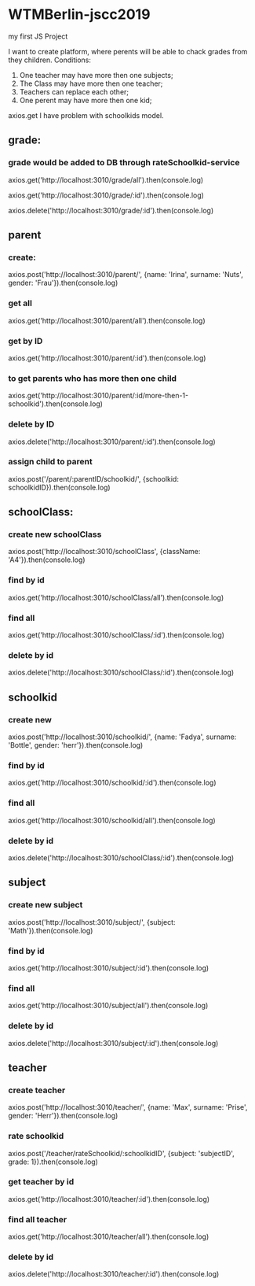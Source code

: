 # WTMBerlin-jscc2019
my first JS Project

I want to create platform, where perents will be able to chack grades from they children.
Conditions:
1. One teacher may have more then one subjects;
2. The Class may have more then one teacher;
3. Teachers can replace each other;
4. One perent may have more then one kid;


axios.get 
I have problem with schoolkids model.
## grade:
### grade would be added to DB through rateSchoolkid-service
axios.get('http://localhost:3010/grade/all').then(console.log)

axios.get('http://localhost:3010/grade/:id').then(console.log)

axios.delete('http://localhost:3010/grade/:id').then(console.log)

## parent
### create:
axios.post('http://localhost:3010/parent/', {name: 'Irina', surname: 'Nuts', gender: 'Frau'}).then(console.log)
### get all
axios.get('http://localhost:3010/parent/all').then(console.log)
### get by ID
axios.get('http://localhost:3010/parent/:id').then(console.log)
### to get parents who has more then one child
axios.get('http://localhost:3010/parent/:id/more-then-1-schoolkid').then(console.log)
### delete by ID
axios.delete('http://localhost:3010/parent/:id').then(console.log)
### assign child to parent
axios.post('/parent/:parentID/schoolkid/', {schoolkid: schoolkidID}).then(console.log)

## schoolClass:
### create new schoolClass
axios.post('http://localhost:3010/schoolClass', {className: 'A4'}).then(console.log)
### find by id
axios.get('http://localhost:3010/schoolClass/all').then(console.log)
### find all
axios.get('http://localhost:3010/schoolClass/:id').then(console.log)
### delete by id
axios.delete('http://localhost:3010/schoolClass/:id').then(console.log)

## schoolkid
### create new 
axios.post('http://localhost:3010/schoolkid/', {name: 'Fadya', surname: 'Bottle', gender: 'herr'}).then(console.log)
### find by id
axios.get('http://localhost:3010/schoolkid/:id').then(console.log)
### find all
axios.get('http://localhost:3010/schoolkid/all').then(console.log)
### delete by id
axios.delete('http://localhost:3010/schoolClass/:id').then(console.log)


## subject
### create new subject
axios.post('http://localhost:3010/subject/', {subject: 'Math'}).then(console.log)
### find by id
axios.get('http://localhost:3010/subject/:id').then(console.log)
### find all
axios.get('http://localhost:3010/subject/all').then(console.log)
### delete by id
axios.delete('http://localhost:3010/subject/:id').then(console.log)

## teacher
### create teacher
axios.post('http://localhost:3010/teacher/', {name: 'Max', surname: 'Prise', gender: 'Herr'}).then(console.log)
### rate schoolkid
axios.post('/teacher/rateSchoolkid/:schoolkidID', {subject: 'subjectID', grade: 1}).then(console.log)
### get teacher by id
axios.get('http://localhost:3010/teacher/:id').then(console.log)
### find all teacher
axios.get('http://localhost:3010/teacher/all').then(console.log)
### delete by id
axios.delete('http://localhost:3010/teacher/:id').then(console.log)